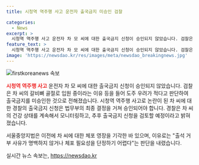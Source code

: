 ```yaml
---
title: 시청역 역주행 사고 운전자 출국금지 미승인 검찰

categories:
  - News
excerpt: >
  시청역 역주행 사고 운전자 차 모 씨에 대한 출국금지 신청이 승인되지 않았습니다. 검찰은 차 씨의 갈비뼈 골절로 인한 병원 입원과 도주 우려가 없다는 입장을 밝혔습니다. 경찰은 건강 상태를 모니터링한 후 재신청을 검토할 예정이며, 이에 대한 법무부의 최종 결정을 기다립니다. 또한, 서울중앙지법은 차 씨에 대한 체포 영장을 기각했는데, 이유는 출석 불응이나 체포 필요성 부재로 밝혀졌습니다.
feature_text: >
  시청역 역주행 사고 운전자 차 모 씨에 대한 출국금지 신청이 승인되지 않았습니다. 검찰은 차 씨의 갈비뼈 골절로 인한 병원 입원과 도주 우려가 없다는 입장을 밝혔습니다. 경찰은 건강 상태를 모니터링한 후 재신청을 검토할 예정이며, 이에 대한 법무부의 최종 결정을 기다립니다. 또한, 서울중앙지법은 차 씨에 대한 체포 영장을 기각했는데, 이유는 출석 불응이나 체포 필요성 부재로 밝혀졌습니다.
image: 'https://newsdao.kr/res/images/meta/newsdao_breakingnews.jpg'
---
```


<p><img src="https://newsdao.kr/res/images/meta/newsdao_breakingnews.jpg" alt="firstkoreanews 속보" /></p>

<p><b><span style="color: #ee2323;">시청역 역주행 사고</span></b> 운전자 차 모 씨에 대한 출국금지 신청이 승인되지 않았습니다. 검찰은 차 씨의 갈비뼈 골절로 입원 중이라는 이유 등을 들어 도주 우려가 적다고 판단하여 출국금지를 미승인한 것으로 전해졌습니다. 시청역 역주행 사고로 논란이 된 차 씨에 대한 경찰의 출국금지 신청은 법무부의 최종 결정을 거쳐 승인되어야 합니다. 경찰은 차 씨의 건강 상태를 계속해서 모니터링하고, 추후 출국금지 신청을 검토할 예정이라고 밝혀졌습니다.</p>

<p>서울중앙지법은 이전에 차 씨에 대한 체포 영장을 기각한 바 있으며, 이유로는 "출석 거부 사유가 명백하지 않거나 체포 필요성을 단정하기 어렵다"는 판단을 내렸습니다. </p>
실시간 뉴스 속보는, <a href="https://newsdao.kr" rel="dofollow">https://newsdao.kr</a>


